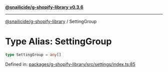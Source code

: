 [**@snailicide/g-shopify-library v0.3.6**](../README.md)

---

[@snailicide/g-shopify-library](../README.md) / SettingGroup

# Type Alias: SettingGroup

```ts
type SettingGroup = any[]
```

Defined in:
[packages/g-shopify-library/src/settings/index.ts:85](https://github.com/gbtunney/snailicide-monorepo/blob/master/packages/g-shopify-library/src/settings/index.ts#L85)
